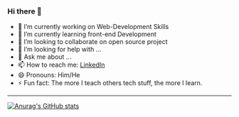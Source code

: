 ### Hi there 👋

- 🔭 I’m currently working on Web-Development Skills
- 🌱 I’m currently learning front-end Development
- 👯 I’m looking to collaborate on open source project
- 🤔 I’m looking for help with ...
- 💬 Ask me about ...
- 📫 How to reach me: [LinkedIn](https://www.linkedin.com/in/mphatsolichapa)
- 😄 Pronouns: Him/He
- ⚡ Fun fact: The more I teach others tech stuff, the more I learn.

---

[![Anurag's GitHub stats](https://github-readme-stats.vercel.app/api?username=Lichapa&show_icons=true)](https://github.com/anuraghazra/github-readme-stats)

